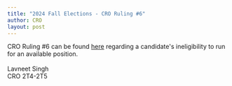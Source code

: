 ```yaml
---
title: "2024 Fall Elections - CRO Ruling #6"
author: CRO
layout: post
---
```


CRO Ruling #6 can be found <a href="https://docs.google.com/document/d/1JA6h91JoxJ2xK2I5AJ02sD00o2dQzq3wcUPv0Gp43Hk/edit">here</a> regarding a candidate's ineligibility to run for an available position.<br><br> Lavneet Singh<br> CRO 2T4-2T5
